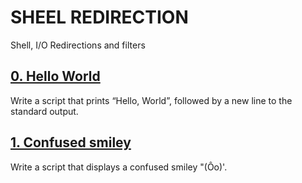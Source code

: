 # SHEEL REDIRECTION
Shell, I/O Redirections and filters

## [0. Hello World](0-hello_world "Hello")
Write a script that prints “Hello, World”, followed by a new line to the standard output.

## [1. Confused smiley](1-confused_smiley "smiley")
Write a script that displays a confused smiley "(Ôo)'.
